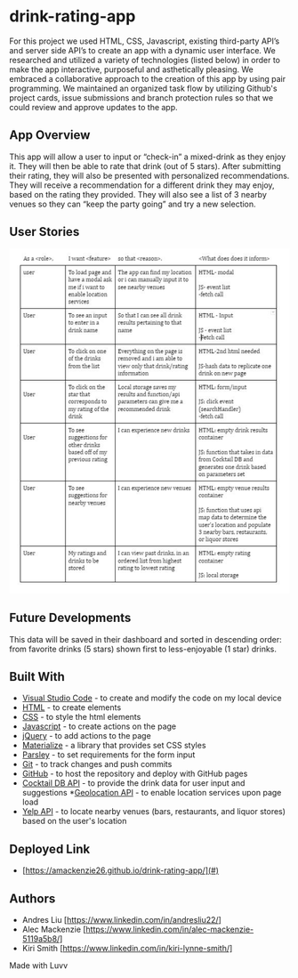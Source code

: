 # drink-rating-app

For this project we used HTML, CSS, Javascript, existing third-party API’s and server side API’s to create an app with a dynamic user interface. We researched and utilized a variety of technologies (listed below) in order to make the app interactive, purposeful and asthetically pleasing. We embraced a collaborative approach to the creation of this app by using pair programming. We maintained an organized task flow by utilizing Github's project cards, issue submissions and branch protection rules so that we could review and approve updates to the app.

## App Overview

This app will allow a user to input or “check-in” a mixed-drink as they enjoy it.  They will then be able to rate that drink (out of 5 stars).  After submitting their rating, they will also be presented with personalized recommendations.  They will receive a recommendation for a different drink they may enjoy, based on the rating they provided. They will also see a list of 3 nearby venues so they can “keep the party going” and try a new selection.

## User Stories

<img src="DrinkAppUserStories.JPG" alt="Screenshot of User Stories">

## Future Developments

This data will be saved in their dashboard and sorted in descending order: from favorite drinks (5 stars) shown first to less-enjoyable (1 star) drinks.  

## Built With

* [Visual Studio Code](https://code.visualstudio.com/) - to create and modify the code on my local device
* [HTML](https://developer.mozilla.org/en-US/docs/Web/HTML) - to create elements
* [CSS](https://developer.mozilla.org/en-US/docs/Web/CSS) - to style the html elements
* [Javascript](https://www.javascript.com/) - to create actions on the page
* [jQuery](https://jquery.com/) - to add actions to the page
* [Materialize](https://materializecss.com/) - a library that provides set CSS styles 
* [Parsley](http://parsleyjs.org/doc/index.html) - to set requirements for the form input
* [Git](https://git-scm.com/) - to track changes and push commits
* [GitHub](github.com) - to host the repository and deploy with GitHub pages
* [Cocktail DB API](https://www.thecocktaildb.com/) - to provide the drink data for user input and suggestions
*[Geolocation API](https://developer.mozilla.org/en-US/docs/Web/API/Geolocation_API) - to enable location services upon page load
* [Yelp API](https://www.yelp.com/developers) - to locate nearby venues (bars, restaurants, and liquor stores) based on the user's location


## Deployed Link

* [https://amackenzie26.github.io/drink-rating-app/](#)

## Authors

* Andres Liu [https://www.linkedin.com/in/andresliu22/]
* Alec Mackenzie [https://www.linkedin.com/in/alec-mackenzie-5119a5b8/]
* Kiri Smith [https://www.linkedin.com/in/kiri-lynne-smith/]


Made with Luvv


